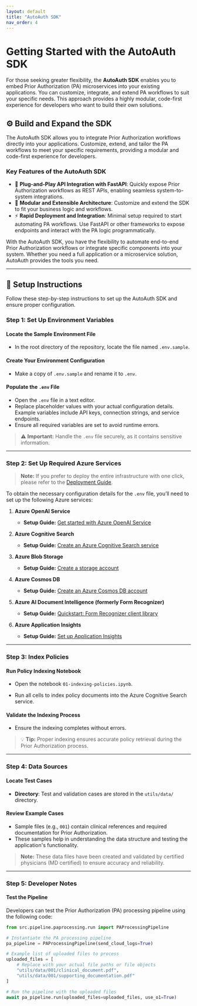 ```yaml
---
layout: default
title: "AutoAuth SDK"
nav_order: 4
---
```


# Getting Started with the AutoAuth SDK

For those seeking greater flexibility, the **AutoAuth SDK** enables you to embed Prior Authorization (PA) microservices into your existing applications. You can customize, integrate, and extend PA workflows to suit your specific needs. This approach provides a highly modular, code-first experience for developers who want to build their own solutions.

## ⚙️ Build and Expand the SDK

The AutoAuth SDK allows you to integrate Prior Authorization workflows directly into your applications. Customize, extend, and tailor the PA workflows to meet your specific requirements, providing a modular and code-first experience for developers.

### Key Features of the AutoAuth SDK

- 📡 **Plug-and-Play API Integration with FastAPI**: Quickly expose Prior Authorization workflows as REST APIs, enabling seamless system-to-system integrations.
- 🔄 **Modular and Extensible Architecture**: Customize and extend the SDK to fit your business logic and workflows.
- ⚡ **Rapid Deployment and Integration**: Minimal setup required to start automating PA workflows. Use FastAPI or other frameworks to expose endpoints and interact with the PA logic programmatically.

With the AutoAuth SDK, you have the flexibility to automate end-to-end Prior Authorization workflows or integrate specific components into your system. Whether you need a full application or a microservice solution, AutoAuth provides the tools you need.

---

## 🚀 Setup Instructions

Follow these step-by-step instructions to set up the AutoAuth SDK and ensure proper configuration.

### Step 1: Set Up Environment Variables

#### Locate the Sample Environment File

- In the root directory of the repository, locate the file named `.env.sample`.

#### Create Your Environment Configuration

- Make a copy of `.env.sample` and rename it to `.env`.

#### Populate the `.env` File

- Open the `.env` file in a text editor.
- Replace placeholder values with your actual configuration details. Example variables include API keys, connection strings, and service endpoints.
- Ensure all required variables are set to avoid runtime errors.

> ⚠️ **Important:** Handle the `.env` file securely, as it contains sensitive information.

---

### Step 2: Set Up Required Azure Services

> **Note:** If you prefer to deploy the entire infrastructure with one click, please refer to the [Deployment Guide](deployment.md).

To obtain the necessary configuration details for the `.env` file, you’ll need to set up the following Azure services:

1. **Azure OpenAI Service**
   - **Setup Guide:** [Get started with Azure OpenAI Service](https://learn.microsoft.com/azure/cognitive-services/openai/quickstart)

2. **Azure Cognitive Search**
   - **Setup Guide:** [Create an Azure Cognitive Search service](https://learn.microsoft.com/azure/search/search-create-service-portal)

3. **Azure Blob Storage**
   - **Setup Guide:** [Create a storage account](https://learn.microsoft.com/azure/storage/common/storage-account-create)

4. **Azure Cosmos DB**
   - **Setup Guide:** [Create an Azure Cosmos DB account](https://learn.microsoft.com/azure/cosmos-db/create-sql-api-dotnet)

5. **Azure AI Document Intelligence (formerly Form Recognizer)**
   - **Setup Guide:** [Quickstart: Form Recognizer client library](https://learn.microsoft.com/azure/applied-ai-services/form-recognizer/quickstarts/get-started-sdk-form-recognizer)

6. **Azure Application Insights**
   - **Setup Guide:** [Set up Application Insights](https://learn.microsoft.com/azure/azure-monitor/app/create-new-resource)

---

### Step 3: Index Policies

#### Run Policy Indexing Notebook

- Open the notebook `01-indexing-policies.ipynb`.

- Run all cells to index policy documents into the Azure Cognitive Search service.

#### Validate the Indexing Process

- Ensure the indexing completes without errors.

> 💡 **Tip:** Proper indexing ensures accurate policy retrieval during the Prior Authorization process.

---

### Step 4: Data Sources

#### Locate Test Cases

- **Directory**: Test and validation cases are stored in the `utils/data/` directory.

#### Review Example Cases

- Sample files (e.g., `001`) contain clinical references and required documentation for Prior Authorization.
- These samples help in understanding the data structure and testing the application's functionality.

> **Note:** These data files have been created and validated by certified physicians (MD certified) to ensure accuracy and reliability.

---

### Step 5: Developer Notes

#### Test the Pipeline

Developers can test the Prior Authorization (PA) processing pipeline using the following code:

```python
from src.pipeline.paprocessing.run import PAProcessingPipeline

# Instantiate the PA processing pipeline
pa_pipeline = PAProcessingPipeline(send_cloud_logs=True)

# Example list of uploaded files to process
uploaded_files = [
    # Replace with your actual file paths or file objects
    "utils/data/001/clinical_document.pdf",
    "utils/data/001/supporting_documentation.pdf"
]

# Run the pipeline with the uploaded files
await pa_pipeline.run(uploaded_files=uploaded_files, use_o1=True)
```
